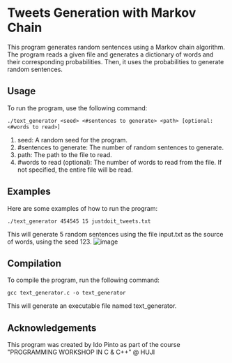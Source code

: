 # Tweets Generation with Markov Chain
This program generates random sentences using a Markov chain algorithm. The program reads a given file and generates a dictionary of words and their corresponding probabilities. Then, it uses the probabilities to generate random sentences.

## Usage

To run the program, use the following command:
```
./text_generator <seed> <#sentences to generate> <path> [optional: <#words to read>]
```
1. seed: A random seed for the program.
2. #sentences to generate: The number of random sentences to generate.
3. path: The path to the file to read.
4. #words to read (optional): The number of words to read from the file. If not specified, the entire file will be read.

## Examples
Here are some examples of how to run the program:

```
./text_generator 454545 15 justdoit_tweets.txt
```
This will generate 5 random sentences using the file input.txt as the source of words, using the seed 123.
![image](https://user-images.githubusercontent.com/71530633/233385391-327cf17d-308a-473e-963f-98e4b0d034ca.png)

## Compilation

To compile the program, run the following command:

```
gcc text_generator.c -o text_generator
```
This will generate an executable file named text_generator.

## Acknowledgements
This program was created by Ido Pinto as part of the course "PROGRAMMING WORKSHOP IN C & C++" @ HUJI
